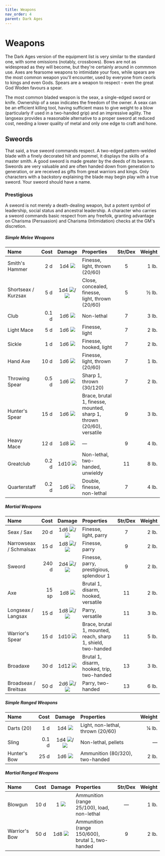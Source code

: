 ```yaml
---
title: Weapons
nav_order: 4
parent: Dark Ages
---
```


# Weapons
The Dark Ages version of the equipment list is very similar to the standard one, with some omissions (notably, crossbows). Bows are not as widespread as they will become, but they're certainly around in commmon use. Axes are fearsome weapons to intimidate your foes, while spears are the most common weapon you'll encounter, used by everyone from ceorls to kings and even Gods. Spears are a weapon to respect - even the great God Woden favours a spear.

The most common bladed weapon is the seax, a single-edged sword or knife. Ownership of a seax indicates the freedom of the owner. A seax can be an efficient killing tool, having sufficient mass to give weight to a blow (particularly if used in a two-handed grip) and an impressive agility. The langseax provides a reasonable alternative to a proper sweord at reduced cost, needing a lower quality of metal and only one edge to craft and hone.

## Sweords
That said, a true sweord commands respect. A two-edged pattern-welded blade with a finely decorated hilt and pommel, it displays the skills of a master smith. A good sweord is made greater by the deeds of its bearers. Sweords are very valuable and are often handed down from generation to generation, or are received as gifts from great warriors and kings. Only characters with a backstory explaining the blade may begin play with a true sweord. Your sweord should have a name.

### Prestigious
A sweord is not merely a death-dealing weapon, but a potent symbol of leadership, social status and ancestral leadership. A character who carries a sweord commands basic respect from any freefolk, granting advantage on Charisma (Persuasion) and Charisma (Intimidation) checks at the GM's discretion.

##### Simple Melee Weapons

| Name | Cost | Damage | Properties | Str/Dex | Weight | 
|:-----|-----:|:------:|:-----------|:-------:|-------:|
| Smith's Hammer | 2 d | 1d4 <img src="https://img.icons8.com/ios-glyphs/12/FFFFFF/thor-hammer.png"> | Finesse, light, thrown (20/60) | 5 | 1 lb. |
| Shortseax / Kurzsax | 5 d | 1d4 <img src="https://img.icons8.com/ios/12/FFFFFF/archer-filled.png">/<img src="https://img.icons8.com/ios/12/FFFFFF/sword-filled.png"> | Close, concealed, finesse, light, thrown (20/60) | 5 | ½ lb. |
| Club | 0.1 d | 1d6 <img src="https://img.icons8.com/ios-glyphs/12/FFFFFF/thor-hammer.png"> | Non-lethal | 7 | 3 lb. |
| Light Mace | 5 d | 1d6 <img src="https://img.icons8.com/ios-glyphs/12/FFFFFF/thor-hammer.png"> | Finesse, light | 7 | 2 lb. |
| Sickle | 1 d | 1d6 <img src="https://img.icons8.com/ios/12/FFFFFF/sword-filled.png"> | Finesse, hooked, light | 7 | 2 lb. |
| Hand Axe | 10 d | 1d6 <img src="https://img.icons8.com/ios/12/FFFFFF/sword-filled.png"> | Finesse, light, thrown (20/60) | 7 | 1 lb. |
| Throwing Spear | 0.5 d | 1d6 <img src="https://img.icons8.com/ios/12/FFFFFF/archer-filled.png"> | Sharp 1, thrown (30/120) | 7 | 2 lb. |
| Hunter's Spear | 15 d | 1d6 <img src="https://img.icons8.com/ios/12/FFFFFF/archer-filled.png"> | Brace, brutal 1, finesse, mounted, sharp 1, thrown (20/60), versatile | 9 | 3 lb. |
| Heavy Mace | 12 d | 1d8 <img src="https://img.icons8.com/ios-glyphs/12/FFFFFF/thor-hammer.png"> | — | 9 | 4 lb. |
| Greatclub | 0.2 d | 1d10 <img src="https://img.icons8.com/ios-glyphs/12/FFFFFF/thor-hammer.png"> | Non-lethal, two-handed, unwieldy | 11 | 8 lb. |
| Quarterstaff | 0.2 d | 1d6 <img src="https://img.icons8.com/ios-glyphs/12/FFFFFF/thor-hammer.png"> | Double, finesse, non-lethal | 7 | 4 lb. |

##### Martial Weapons

| Name | Cost | Damage | Properties | Str/Dex | Weight | 
|:-----|-----:|:------:|:-----------|:-------:|-------:|
| Seax / Sax | 20 d | 1d6 <img src="https://img.icons8.com/ios/12/FFFFFF/archer-filled.png">/<img src="https://img.icons8.com/ios/12/FFFFFF/sword-filled.png"> | Finesse, light, parry | 7 | 2 lb. |
| Narrowseax / Schmalsax | 15 d | 1d8 <img src="https://img.icons8.com/ios/12/FFFFFF/archer-filled.png">/<img src="https://img.icons8.com/ios/12/FFFFFF/sword-filled.png"> | Finesse, parry | 9 | 2 lb. |
| Sweord | 240 d | 2d4 <img src="https://img.icons8.com/ios/12/FFFFFF/archer-filled.png">/<img src="https://img.icons8.com/ios/12/FFFFFF/sword-filled.png"> | Finesse, parry, prestigious, splendour 1 | 9 | 2 lb. |
| Axe | 15 sp | 1d8 <img src="https://img.icons8.com/ios/12/FFFFFF/sword-filled.png"> | Brutal 1, disarm, hooked, versatile | 11 | 2 lb. |
| Longseax / Langsax | 15 d | 1d8 <img src="https://img.icons8.com/ios/12/FFFFFF/archer-filled.png">/<img src="https://img.icons8.com/ios/12/FFFFFF/sword-filled.png"> | Parry, versatile | 11 | 3 lb. |
| Warrior's Spear | 15 d | 1d10 <img src="https://img.icons8.com/ios/12/FFFFFF/archer-filled.png"> | Brace, brutal 1, mounted, reach, sharp 1, shield, two-handed | 11 | 5 lb. |
| Broadaxe | 30 d | 1d12 <img src="https://img.icons8.com/ios/12/FFFFFF/sword-filled.png"> | Brutal 1, disarm, hooked, trip, two-handed | 13 | 3 lb. |
| Broadseax / Breitsax | 50 d | 2d6 <img src="https://img.icons8.com/ios/12/FFFFFF/archer-filled.png">/<img src="https://img.icons8.com/ios/12/FFFFFF/sword-filled.png"> | Parry, two-handed | 13 | 6 lb. |

##### Simple Ranged Weapons

| Name | Cost | Damage | Properties | Weight | 
|:-----|-----:|:------:|:-----------|-------:|
| Darts (20) | 1 d | 1d4 <img src="https://img.icons8.com/ios/12/FFFFFF/archer-filled.png"> | Light, non-lethal, thrown (20/60) | ¼ lb. |
| Sling | 0.1 d | 1d4 <img src="https://img.icons8.com/ios-glyphs/12/FFFFFF/thor-hammer.png">/<img src="https://img.icons8.com/ios/12/FFFFFF/archer-filled.png"> | Non-lethal, pellets | — |
| Hunter's Bow | 25 d | 1d6 <img src="https://img.icons8.com/ios/12/FFFFFF/archer-filled.png"> | Ammunition (80/320), two-handed | 2 lb. |

##### Martial Ranged Weapons

| Name | Cost | Damage | Properties | Str/Dex | Weight | 
|:-----|-----:|:------:|:-----------|:-------:|-------:|
| Blowgun | 10 d | 1 <img src="https://img.icons8.com/ios/12/FFFFFF/archer-filled.png"> | Ammunition (range 25/100), load, non-lethal | — | 1 lb. |
| Warrior's Bow | 50 d | 1d8 <img src="https://img.icons8.com/ios/12/FFFFFF/archer-filled.png"> | Ammunition (range 150/600), brutal 1, two-handed | 9 | 2 lb. |
